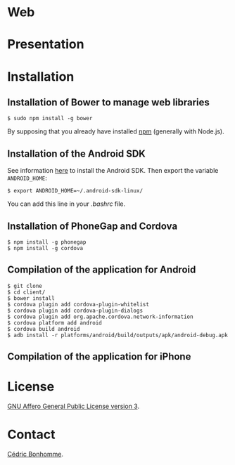 Web
===

# Presentation

# Installation

## Installation of Bower to manage web libraries

    $ sudo npm install -g bower

By supposing that you already have installed [npm](https://www.npmjs.com)
(generally with Node.js).

## Installation of the Android SDK

See information [here](https://developer.android.com/sdk) to install the Android
SDK. Then export the variable ``ANDROID_HOME``:

    $ export ANDROID_HOME=~/.android-sdk-linux/

You can add this line in your *.bashrc* file.

## Installation of PhoneGap and Cordova

    $ npm install -g phonegap
    $ npm install -g cordova

## Compilation of the application for Android

    $ git clone
    $ cd client/
    $ bower install
    $ cordova plugin add cordova-plugin-whitelist
    $ cordova plugin add cordova-plugin-dialogs
    $ cordova plugin add org.apache.cordova.network-information
    $ cordova platform add android
    $ cordova build android
    $ adb install -r platforms/android/build/outputs/apk/android-debug.apk

## Compilation of the application for iPhone

# License

[GNU Affero General Public License version 3](https://www.gnu.org/licenses/agpl-3.0.html).

# Contact

[Cédric Bonhomme](https://www.cedricbonhomme.org).
